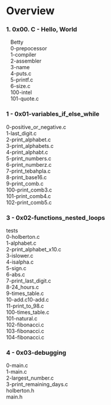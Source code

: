 <a href=""><a><h1>Overview</h1>
 <h3>1. 0x00. C - Hello, World</h3>
    &nbsp;&nbsp;&nbsp;Betty<br>
    &nbsp;&nbsp;&nbsp;0-prepocessor<br>
    &nbsp;&nbsp;&nbsp;1-compiler<br>
    &nbsp;&nbsp;&nbsp;2-assembler<br>
    &nbsp;&nbsp;&nbsp;3-name<br>
    &nbsp;&nbsp;&nbsp;4-puts.c<br>
    &nbsp;&nbsp;&nbsp;5-printf.c<br>
    &nbsp;&nbsp;&nbsp;6-size.c<br>
    &nbsp;&nbsp;&nbsp;100-intel<br>
    &nbsp;&nbsp;&nbsp;101-quote.c<br>

 <h3>1 - 0x01-variables_if_else_while</h3>
	0-positive_or_negative.c<br />
	1-last_digit.c<br />
	2-print_alphabet.c<br />
	3-print_alphabets.c<br />
	4-print_alphabt.c<br />
	5-print_numbers.c<br />
	6-print_numberz.c<br />
	7-print_tebahpla.c<br />
	8-print_base16.c<br />
	9-print_comb.c<br />
	100-print_comb3.c<br />
	101-print_comb4.c<br />
	102-print_comb5.c<br />

<h3>3 - 0x02-functions_nested_loops</h3>
	tests<br/>
	0-holberton.c<br/>
	1-alphabet.c<br/>
	2-print_alphabet_x10.c<br/>
	3-islower.c<br/>
	4-isalpha.c<br/>
	5-sign.c<br/>
	6-abs.c<br/>
	7-print_last_digit.c<br/>
	8-24_hours.c<br/>
	9-times_table.c<br/>
	10-add.c10-add.c<br/>
	11-print_to_98.c<br />
	100-times_table.c<br/>
	101-natural.c<br/>
	102-fibonacci.c<br/>
	103-fibonacci.c<br/>
	104-fibonacci.c<br/>
	
<h3>4 - 0x03-debugging</h3>
	0-main.c<br />
	1-main.c<br />
	2-largest_number.c<br />
	3-print_remaining_days.c<br />
	holberton.h<br />
	main.h<br />
